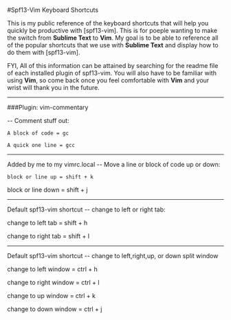 #Spf13-Vim Keyboard Shortcuts

This is my public reference of the keyboard shortcuts that will help you quickly be productive with [spf13-vim].
This is for poeple wanting to make the switch from **Sublime Text** to **Vim**. My goal is to be able to reference all of the popular 
shortcuts that we use with **Sublime Text** and display how to do them with [spf13-vim].

FYI, All of this information can be attained by searching for the readme file of each installed plugin of spf13-vim. You will
also have to be familiar with using **Vim**, so come back once you feel comfortable with **Vim** and your wrist will thank you in the future.

--------------------------------------------
###Plugin: vim-commentary

-- Comment stuff out:

````
A block of code = gc
````

````
A quick one line = gcc
````
-------------------------------------------------------------------------
Added by me to my vimrc.local -- Move a line or block of code up or down:

````
block or line up = shift + k

````
block or line down = shift + j

----------------------------------------------------------
Default spf13-vim shortcut -- change to left or right tab:

change to left tab = shift + h

change to right tab = shift + l

----------------------------------------------------------------------------
Default spf13-vim shortcut -- change to left,right,up, or down split window

change to left window = ctrl + h

change to right window = ctrl + l

change to up window = ctrl + k

change to down window = ctrl + j


